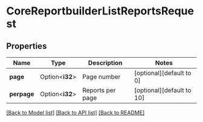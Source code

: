 # CoreReportbuilderListReportsRequest

## Properties

Name | Type | Description | Notes
------------ | ------------- | ------------- | -------------
**page** | Option<**i32**> | Page number | [optional][default to 0]
**perpage** | Option<**i32**> | Reports per page | [optional][default to 10]

[[Back to Model list]](../README.md#documentation-for-models) [[Back to API list]](../README.md#documentation-for-api-endpoints) [[Back to README]](../README.md)


